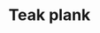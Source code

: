 ---
layout: item
title: Teak plank
item-id: 8780
datatable: true
id: 8780
name: "Teak plank"
members: true
lowalch: 200
highalch: 300
examine: "A plank of fine teak."
monsters:
  - id: 319
    name: "Corporeal Beast"
    members: true
    combat_level: 785
    wiki_url: "https://oldschool.runescape.wiki/w/Corporeal_Beast"
    drops:
      - quantity: "100"
        rarity: 0.0234375
    image: "https://oldschool.runescape.wiki/images/thumb/5/5c/Corporeal_Beast.png/270px-Corporeal_Beast.png?52ebb"
  - id: 6896
    name: "Gangster"
    members: true
    combat_level: 45
    wiki_url: "https://oldschool.runescape.wiki/w/Gangster#Level_45"
    drops:
      - quantity: "5-10"
        rarity: 0.125
    image: "https://oldschool.runescape.wiki/images/thumb/4/44/Gangster.png/120px-Gangster.png?fb728"
  - id: 6898
    name: "Gangster"
    members: true
    combat_level: 50
    wiki_url: "https://oldschool.runescape.wiki/w/Gangster#Level_50"
    drops:
      - quantity: "5-10"
        rarity: 0.125
    image: "https://oldschool.runescape.wiki/images/thumb/4/44/Gangster.png/120px-Gangster.png?fb728"
  - id: 6900
    name: "Gang boss"
    members: true
    combat_level: 83
    wiki_url: "https://oldschool.runescape.wiki/w/Gang_boss#Female"
    drops:
      - quantity: "5-10"
        rarity: 0.125
    image: "https://oldschool.runescape.wiki/images/thumb/9/99/Gang_boss.png/120px-Gang_boss.png?f9b16"
  - id: 6902
    name: "Gang boss"
    members: true
    combat_level: 76
    wiki_url: "https://oldschool.runescape.wiki/w/Gang_boss#Male"
    drops:
      - quantity: "5-10"
        rarity: 0.125
    image: "https://oldschool.runescape.wiki/images/thumb/9/99/Gang_boss.png/120px-Gang_boss.png?f9b16"
---